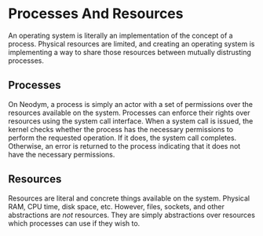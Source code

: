 # Processes And Resources

An operating system is literally an implementation of the concept of a process. Physical resources
are limited, and creating an operating system is implementing a way to share those resources between
mutually distrusting processes.

## Processes

On Neodym, a process is simply an actor with a set of permissions over the resources available on
the system. Processes can enforce their rights over resources using the system call interface. When
a system call is issued, the kernel checks whether the process has the necessary permissions to
perform the requested operation. If it does, the system call completes. Otherwise, an error is
returned to the process indicating that it does not have the necessary permissions.

## Resources

Resources are literal and concrete things available on the system. Physical RAM, CPU time, disk
space, etc. However, files, sockets, and other abstractions are _not_ resources. They are simply
abstractions over resources which processes can use if they wish to.
